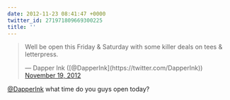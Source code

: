 ```yaml
---
date: 2012-11-23 08:41:47 +0000
twitter_id: 271971809669300225
title: ''
---
```


<blockquote class="twitter-tweet"><p lang="en" dir="ltr">Well be open this Friday &amp; Saturday with some killer deals on tees &amp; letterpress.</p>&mdash; Dapper Ink ([@DapperInk](https://twitter.com/DapperInk)) <a href="https://twitter.com/DapperInk/status/270581019231539200?ref_src=twsrc%5Etfw">November 19, 2012</a></blockquote>
<script async src="https://platform.twitter.com/widgets.js" charset="utf-8"></script>

[@DapperInk](https://twitter.com/DapperInk) what time do you guys open today?
